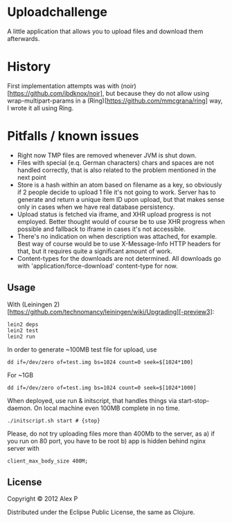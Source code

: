 # Uploadchallenge

A little application that allows you to upload files and download them afterwards.

# History

First implementation attempts was with (noir)[https://github.com/ibdknox/noir], but because they do not allow using
wrap-multipart-params in a (Ring)[https://github.com/mmcgrana/ring] way, I wrote it all using Ring.

# Pitfalls / known issues

  * Right now TMP files are removed whenever JVM is shut down.
  * Files with special (e.q. German characters) chars and spaces are not handled correctly, that is also related to the problem mentioned in the next point
  * Store is a hash within an atom based on filename as a key, so obviously if 2 people decide to upload 1 file it's not going to work. Server has to generate and return a unique item ID upon upload, but that makes sense only in cases when we have real database persistency.
  * Upload status is fetched via iframe, and XHR upload progress is not employed. Better thought would of course be to use XHR progress when possible and fallback to iframe in cases it's not accessible.
  * There's no indication on when description was attached, for example. Best way of course would be to use X-Message-Info HTTP headers for that, but it requires quite a significant amount of work.
  * Content-types for the downloads are not determined. All downloads go with 'application/force-download' content-type for now.

## Usage

With (Leiningen 2)[https://github.com/technomancy/leiningen/wiki/Upgrading][-preview3]:

    lein2 deps
    lein2 test
    lein2 run

In order to generate ~100MB test file for upload, use

```
dd if=/dev/zero of=test.img bs=1024 count=0 seek=$[1024*100]
```
For ~1GB

```
dd if=/dev/zero of=test.img bs=1024 count=0 seek=$[1024*1000]
```

When deployed, use run & initscript, that handles things via start-stop-daemon. On local machine even 100MB complete in no time.

```
./initscript.sh start # {stop}
```

Please, do not try uploading files more than 400Mb to the server, as a) if you run on 80 port, you have to be root b) app is hidden
behind nginx server with

```
client_max_body_size 400M;
```




## License

Copyright © 2012 Alex P

Distributed under the Eclipse Public License, the same as Clojure.
